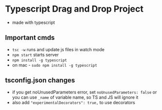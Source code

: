 # Typescript Drag and Drop Project
- made with typescript

## Important cmds
- ```tsc -w``` runs and update js files in watch mode
- ```npm start``` starts server
- ```npm install -g typescript```
- on mac - ```sudo npm install -g typescript```

## tsconfig.json changes
- if you get noUnusedParameters error, set ```noUnusedParameters: false``` or you can use ```_name``` of variable name, so TS and JS will ignore it
- also add ```"experimentalDecorators": true,``` to use decorators